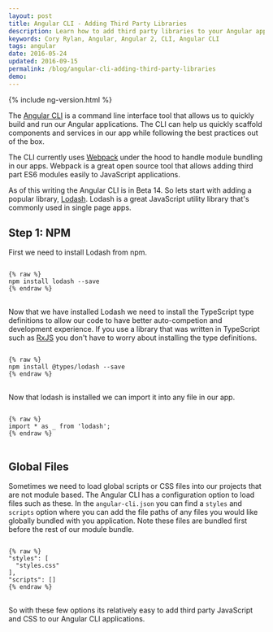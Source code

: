 ```yaml
---
layout: post
title: Angular CLI - Adding Third Party Libraries
description: Learn how to add third party libraries to your Angular application using the Angular CLI.
keywords: Cory Rylan, Angular, Angular 2, CLI, Angular CLI
tags: angular
date: 2016-05-24
updated: 2016-09-15
permalink: /blog/angular-cli-adding-third-party-libraries
demo:
---
```


{% include ng-version.html %}

The [Angular CLI](https://cli.angular.io/) is a command line interface tool that allows us to quickly build and run our
Angular applications. The CLI can help us quickly scaffold components
and services in our app while following the best practices out of the box.

The CLI currently uses [Webpack](https://webpack.github.io/) under the hood to handle module bundling in our apps.
Webpack is a great open source tool that allows adding third part ES6 modules
easily to JavaScript applications.

As of this writing the Angular CLI is in Beta 14. So lets start with adding a popular library, 
[Lodash](https://lodash.com/). Lodash is a great JavaScript utility library that's commonly used in 
single page apps.

## Step 1: NPM
First we need to install Lodash from npm.

<pre class="language-javascript">
<code>
{% raw %}
npm install lodash --save
{% endraw %}
</code>
</pre>

Now that we have installed Lodash we need to install the TypeScript type definitions to allow 
our code to have better auto-competion and development experience. If you use a library that 
was written in TypeScript such as [RxJS]() you don't have to worry about installing the type 
definitions.

<pre class="language-javascript">
<code>
{% raw %}
npm install @types/lodash --save
{% endraw %}
</code>
</pre>

Now that lodash is installed we can import it into any file in our app.

<pre class="language-javascript">
<code>
{% raw %}
import * as _ from 'lodash';
{% endraw %}
</code>
</pre>

<h2>Global Files</h2>

Sometimes we need to load global scripts or CSS files into our projects that are not module based. 
The Angular CLI has a configuration option to load files such as these. In the `angular-cli.json` 
you can find a `styles` and `scripts` option where you can add the file paths of any files you would like
globally bundled with you application. Note these files are bundled first before the rest of our module bundle.

<pre class="language-javascript">
<code>
{% raw %}
"styles": [
  "styles.css"
],
"scripts": []
{% endraw %}
</code>
</pre>

So with these few options its relatively easy to add third party JavaScript and CSS to our Angular CLI applications.

